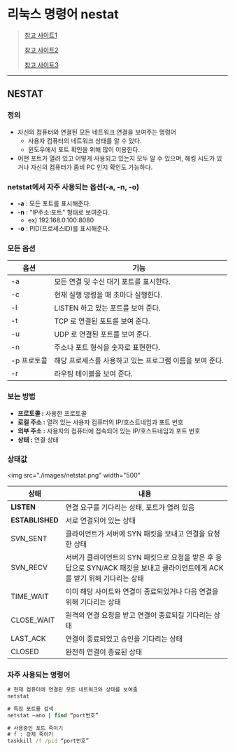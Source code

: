 # 리눅스 명령어 nestat

> [참고 사이트1](https://byounghee.tistory.com/191)
>
> [참고 사이트2](https://solog4something.tistory.com/9)
>
> [참고 사이트3](https://mainia.tistory.com/5378)

---

## NESTAT

### 정의

- 자신의 컴퓨터와 연결된 모든 네트워크 연결을 보여주는 명령어
  - 사용자 컴퓨터의 네트워크 상태를 알 수 있다. 
  - 윈도우에서 포트 확인을 위해 많이 이용한다. 
- 어떤 포트가 열려 있고 어떻게 사용되고 있는지 모두 알 수 있으며, 해킹 시도가 있거나 자신의 컴퓨터가 좀비 PC 인지 확인도 가능하다. 

### netstat에서 자주 사용되는 옵션(-a, -n, -o)

- **-a** : 모든 포트를 표시해준다.
- **-n** : "IP주소:포트" 형태로 보여준다.
  - ex) 192.168.0.100:8080
- **-o** : PID(프로세스ID)를 표시해준다.

### 모든 옵션

| 옵션        | 기능                                                     |
| ----------- | -------------------------------------------------------- |
| -a          | 모든 연결 및 수신 대기 포트를 표시한다.                  |
| -c          | 현재 실행 명령을 매 초마다 실행한다.                     |
| -l          | LISTEN 하고 있는 포트를 보여 준다.                       |
| -t          | TCP 로 연결된 포트를 보여 준다.                          |
| -u          | UDP 로 연결된 포트를 보여 준다.                          |
| -n          | 주소나 포트 형식을 숫자로 표현한다.                      |
| -p 프로토콜 | 해당 프로세스를 사용하고 있는 프로그램 이름을 보여 준다. |
| -r          | 라우팅 테이블을 보여 준다.                               |

### 보는 방법

- **프로토콜 :** 사용한 프로토콜
- **로컬 주소 :** 열려 있는 사용자 컴퓨터의 IP/호스트네임과 포트 번호
- **외부 주소 :** 사용자의 컴퓨터에 접속되어 있는 IP/호스트네임과 포트 번호
- **상태 :** 연결 상태

### 상태값 

<img src="./images/netstat.png" width="500"

| 상태            | 내용                                                         |
| --------------- | ------------------------------------------------------------ |
| **LISTEN**      | 연결 요구를 기다리는 상태, 포트가 열려 있음                  |
| **ESTABLISHED** | 서로 연결되어 있는 상태                                      |
| SVN_SENT        | 클라이언트가 서버에 SYN 패킷을 보내고 연결을 요청한 상태     |
| SVN_RECV        | 서버가 클라이언트의 SYN 패킷으로 요청을 받은 후 응답으로 SYN/ACK 패킷을 보내고 클라이언트에게 ACK 를 받기 위해 기다리는 상태 |
| TIME_WAIT       | 이미 해당 사이트와 연결이 종료되었거나 다음 연결을 위해 기다리는 상태 |
| CLOSE_WAIT      | 원격의 연결 요청을 받고 연결이 종료되길 기다리는 상태        |
| LAST_ACK        | 연결이 종료되었고 승인을 기다리는 상태                       |
| CLOSED          | 완전히 연결이 종료된 상태                                    |

### 자주 사용되는 명령어

```cmd
# 현재 컴퓨터에 연결된 모든 네트워크와 상태를 보여줌 
netstat

# 특정 포트를 검색 
netstat –ano | find “port번호” 

# 사용중인 포트 죽이기 
# f : 강제 죽이기 
taskkill /f /pid “port번호” 

```


